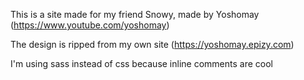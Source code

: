 This is a site made for my friend Snowy, made by Yoshomay (https://www.youtube.com/yoshomay)

The design is ripped from my own site (https://yoshomay.epizy.com)

I'm using sass instead of css because inline comments are cool